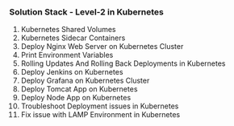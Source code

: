 ### Solution Stack - Level-2 in Kubernetes

1. Kubernetes Shared Volumes
2. Kubernetes Sidecar Containers
3. Deploy Nginx Web Server on Kubernetes Cluster
4. Print Environment Variables
5. Rolling Updates And Rolling Back Deployments in Kubernetes
6. Deploy Jenkins on Kubernetes
7. Deploy Grafana on Kubernetes Cluster
8. Deploy Tomcat App on Kubernetes
9. Deploy Node App on Kubernetes
10. Troubleshoot Deployment issues in Kubernetes
11. Fix issue with LAMP Environment in Kubernetes
